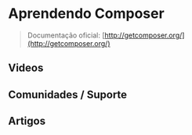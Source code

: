 # Aprendendo Composer

> Documentação oficial: [http://getcomposer.org/](http://getcomposer.org/)

## Videos

## Comunidades / Suporte

## Artigos